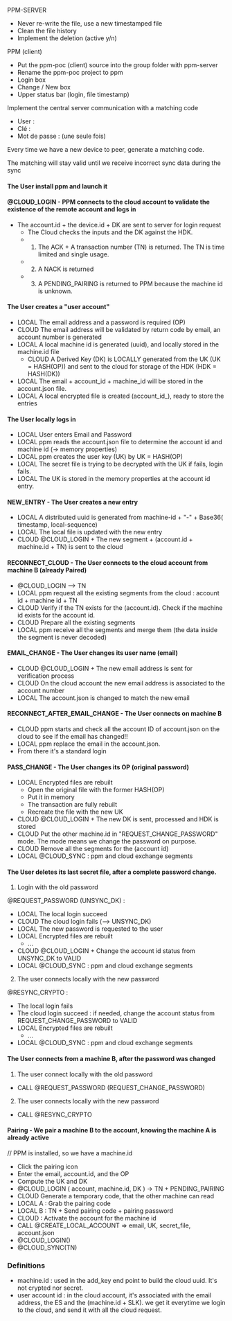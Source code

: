 PPM-SERVER

* Never re-write the file, use a new timestamped file
* Clean the file history
* Implement the deletion (active y/n)

PPM (client)

* Put the ppm-poc (client) source into the group folder with ppm-server
* Rename the ppm-poc project to ppm
* Login box
* Change / New box
* Upper status bar (login, file timestamp)

Implement the central server communication with a matching code

- User :
- Clé :
- Mot de passe :
  (une seule fois)

Every time we have a new device to peer, generate a matching code.

The matching will stay valid until
we receive incorrect sync data during the sync


#### The User install ppm and launch it


#### @CLOUD_LOGIN - PPM connects to the cloud account to validate the existence of the remote account and logs in

* The account.id + the device.id + DK are sent to server for login request
  * The Cloud checks the inputs and the DK against the HDK.
  * 1. The ACK + A transaction number (TN) is returned. The TN is time limited and single usage.
  * 2. A NACK is returned
  * 3. A PENDING_PAIRING is returned to PPM because the machine id is unknown.

  
#### The User creates a "user account"

* LOCAL The email address and a password is required (OP)
* CLOUD The email address will be validated by return code by email, an account number is generated
* LOCAL A local machine id is generated (uuid), and locally stored in the machine.id file
  * CLOUD A Derived Key (DK) is LOCALLY generated from the UK (UK = HASH(OP)) 
        and sent to the cloud for storage of the HDK (HDK = HASH(DK))
* LOCAL The email + account_id + machine_id will be stored in the account.json file. 
* LOCAL A local encrypted file is created (account_id_<timestamp>), ready to store the entries

#### The User locally logs in

* LOCAL User enters Email and Password
* LOCAL ppm reads the account.json file to determine the account id and machine id (-> memory properties)
* LOCAL ppm creates the user key (UK) by UK = HASH(OP)
* LOCAL The secret file is trying to be decrypted with the UK if fails, login fails.
* LOCAL The UK is stored in the memory properties at the account id entry.


#### NEW_ENTRY - The User creates a new entry

* LOCAL A distributed uuid is generated from machine-id + "-" + Base36( timestamp, local-sequence)
* LOCAL The local file is updated with the new entry
* CLOUD @CLOUD_LOGIN + The new segment + (account.id + machine.id + TN) is sent to the cloud


#### RECONNECT_CLOUD - The User connects to the cloud account from machine B (already Paired)

* @CLOUD_LOGIN --> TN
* LOCAL ppm request all the existing segments from the cloud : account id + machine id + TN
* CLOUD Verify if the TN exists for the (account.id). Check if the machine id exists for the account id.
* CLOUD Prepare all the existing segments
* LOCAL ppm receive all the segments and merge them (the data inside the segment is never decoded)

#### EMAIL_CHANGE - The User changes its user name (email)

* CLOUD @CLOUD_LOGIN + The new email address is sent for verification process
* CLOUD On the cloud account the new email address is associated to the account number
* LOCAL The account.json is changed to match the new email

#### RECONNECT_AFTER_EMAIL_CHANGE - The User connects on machine B 

* CLOUD ppm starts and check all the account ID of account.json on the cloud to see if the email has changed!!
* LOCAL ppm replace the email in the account.json.
* From there it's a standard login

#### PASS_CHANGE - The User changes its OP (original password)

* LOCAL Encrypted files are rebuilt 
  * Open the original file with the former HASH(OP)
  * Put it in memory
  * The transaction are fully rebuilt
  * Recreate the file with the new UK
* CLOUD @CLOUD_LOGIN + The new DK is sent, processed and HDK is stored
* CLOUD Put the other machine.id in "REQUEST_CHANGE_PASSWORD" mode. The mode means we change the password on purpose.
* CLOUD Remove all the segments for the (account id) 
* LOCAL @CLOUD_SYNC : ppm and cloud exchange segments

#### The User deletes its last secret file, after a complete password change.

1. Login with the old password

@REQUEST_PASSWORD (UNSYNC_DK) :

* LOCAL The local login succeed
* CLOUD The cloud login fails (--> UNSYNC_DK)
* LOCAL The new password is requested to the user
* LOCAL Encrypted files are rebuilt
  * ...
* CLOUD @CLOUD_LOGIN + Change the account id status from UNSYNC_DK to VALID
* LOCAL @CLOUD_SYNC : ppm and cloud exchange segments

2. The user connects locally with the new password

@RESYNC_CRYPTO :
* The local login fails
* The cloud login succeed : if needed, change the account status from REQUEST_CHANGE_PASSWORD to VALID
* LOCAL Encrypted files are rebuilt
  * ...
* LOCAL @CLOUD_SYNC : ppm and cloud exchange segments

#### The User connects from a machine B, after the password was changed

1. The user connect locally with the old password
* CALL @REQUEST_PASSWORD (REQUEST_CHANGE_PASSWORD)

2. The user connects locally with the new password
* CALL @RESYNC_CRYPTO

#### Pairing  - We pair a machine B to the account, knowing the machine A is already active

// PPM is installed, so we have a machine.id
* Click the pairing icon
* Enter the email, account.id, and the OP
* Compute the UK and DK
* @CLOUD_LOGIN ( account, machine.id, DK ) -> TN + PENDING_PAIRING
*   CLOUD  Generate a temporary code, that the other machine can read
* LOCAL A : Grab the pairing code
* LOCAL B : TN + Send pairing code + pairing password
* CLOUD : Activate the account for the machine id
* CALL @CREATE_LOCAL_ACCOUNT => email, UK, secret_file, account.json
* @CLOUD_LOGIN()
* @CLOUD_SYNC(TN)

### Definitions 

* machine.id : used in the add_key end point to build the cloud uuid. It's not crypted nor secret.
* user account id : in the cloud account, it's associated with the email address, the ES and the (machine.id + SLK). 
        we get it everytime we login to the cloud, and send it with all the cloud request.

  
